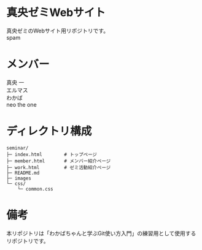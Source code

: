 # 真央ゼミWebサイト
真央ゼミのWebサイト用リポジトリです。<br>
spam

# メンバー
真央 一<br>
エルマス<br>
わかば<br>
neo the one

# ディレクトリ構成
```
seminar/
├─ index.html        # トップページ
├─ member.html       # メンバー紹介ページ
├─ work.html         # ゼミ活動紹介ページ
├─ README.md
├─ images
└─ css/
    └─ common.css
```

# 備考
本リポジトリは「わかばちゃんと学ぶGit使い方入門」の練習用として使用するリポジトリです。
